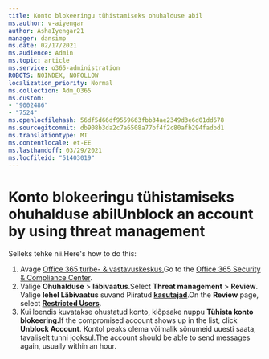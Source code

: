 ```yaml
---
title: Konto blokeeringu tühistamiseks ohuhalduse abil
ms.author: v-aiyengar
author: AshaIyengar21
manager: dansimp
ms.date: 02/17/2021
ms.audience: Admin
ms.topic: article
ms.service: o365-administration
ROBOTS: NOINDEX, NOFOLLOW
localization_priority: Normal
ms.collection: Adm_O365
ms.custom:
- "9002486"
- "7524"
ms.openlocfilehash: 56df5d66df9559663fbb34ae2349d3e6d01dd678
ms.sourcegitcommit: db908b3da2c7a6508a77bf4f2c80afb294fadbd1
ms.translationtype: MT
ms.contentlocale: et-EE
ms.lasthandoff: 03/29/2021
ms.locfileid: "51403019"
---
```

# <a name="unblock-an-account-by-using-threat-management"></a><span data-ttu-id="4cf1b-102">Konto blokeeringu tühistamiseks ohuhalduse abil</span><span class="sxs-lookup"><span data-stu-id="4cf1b-102">Unblock an account by using threat management</span></span>

<span data-ttu-id="4cf1b-103">Selleks tehke nii.</span><span class="sxs-lookup"><span data-stu-id="4cf1b-103">Here's how to do this:</span></span> 

1. <span data-ttu-id="4cf1b-104">Avage [Office 365 turbe- & vastavuskeskus.](https://go.microsoft.com/fwlink/p/?linkid=2077143)</span><span class="sxs-lookup"><span data-stu-id="4cf1b-104">Go to the [Office 365 Security & Compliance Center](https://go.microsoft.com/fwlink/p/?linkid=2077143).</span></span>
1. <span data-ttu-id="4cf1b-105">Valige **Ohuhalduse**  >  **läbivaatus**.</span><span class="sxs-lookup"><span data-stu-id="4cf1b-105">Select **Threat management** > **Review**.</span></span> <span data-ttu-id="4cf1b-106">Valige **lehel Läbivaatus** suvand Piiratud **[kasutajad](https://go.microsoft.com/fwlink/?linkid=2103514)**.</span><span class="sxs-lookup"><span data-stu-id="4cf1b-106">On the **Review** page, select **[Restricted Users](https://go.microsoft.com/fwlink/?linkid=2103514)**.</span></span>
1. <span data-ttu-id="4cf1b-107">Kui loendis kuvatakse ohustatud konto, klõpsake nuppu **Tühista konto blokeering.**</span><span class="sxs-lookup"><span data-stu-id="4cf1b-107">If the compromised account shows up in the list, click **Unblock Account**.</span></span> <span data-ttu-id="4cf1b-108">Kontol peaks olema võimalik sõnumeid uuesti saata, tavaliselt tunni jooksul.</span><span class="sxs-lookup"><span data-stu-id="4cf1b-108">The account should be able to send messages again, usually within an hour.</span></span>
